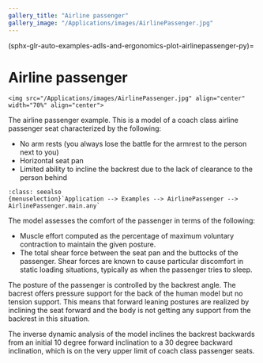 ```yaml
---
gallery_title: "Airline passenger"
gallery_image: "/Applications/images/AirlinePassenger.jpg"
---
```


(sphx-glr-auto-examples-adls-and-ergonomics-plot-airlinepassenger-py)=

# Airline passenger

````{sidebar} **Example**
<img src="/Applications/images/AirlinePassenger.jpg" align="center" width="70%" align="center">

````
The airline passenger example. This is a model of a coach class airline passenger seat
characterized by the following:

- No arm rests (you always lose the battle for the armrest  to the person next to you)
- Horizontal seat pan
- Limited ability to incline the backrest due to the lack of clearance to the person behind

```{admonition} **Main file location in AMMR:**
:class: seealso
{menuselection}`Application --> Examples --> AirlinePassenger -->
AirlinePassenger.main.any`
```


The model assesses the comfort of the passenger in terms of
the following:

- Muscle effort computed as the percentage of maximum
  voluntary contraction to maintain the given posture.
- The total shear force between the seat pan and the
  buttocks of the passenger. Shear forces are known to
  cause particular discomfort in static loading situations,
  typically as when the passenger tries to sleep.

The posture of the passenger is controlled by the backrest
angle. The bacrest offers pressure support for the back
of the human model but no tension support. This means that
forward leaning postures are realized by inclining the
seat forward and the body is not getting any support from
the backrest in this situation.

The inverse dynamic analysis of the model inclines the
backrest backwards from an initial 10 degree forward
inclination to a 30 degree backward inclination, which
is on the very upper limit of coach class passenger seats.

